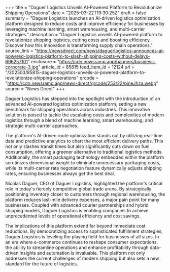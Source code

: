 +++
title = "Daguer Logistics Unveils AI-Powered Platform to Revolutionize Shipping Operations"
date = "2025-03-22T19:30:25Z"
draft = false
summary = "Daguer Logistics launches an AI-driven logistics optimization platform designed to reduce costs and improve efficiency for businesses by leveraging machine learning, smart warehousing, and multi-carrier strategies."
description = "Daguer Logistics unveils AI-powered platform to revolutionize shipping logistics, cutting costs and boosting efficiency. Discover how this innovation is transforming supply chain operations."
source_link = "https://newsdirect.com/news/daguerlogistics-announces-ai-powered-logistics-platform-to-slash-shipping-costs-without-delays-696257101"
enclosure = "https://cdn.newsramp.app/banners/business-corporate-3.jpg"
article_id = 85815
feed_item_id = 12124
url = "/202503/85815-daguer-logistics-unveils-ai-powered-platform-to-revolutionize-shipping-operations"
qrcode = "https://cdn.newsramp.app/news-direct/qrcode/253/22/pineJhza.webp"
source = "News Direct"
+++

<p>Daguer Logistics has stepped into the spotlight with the introduction of an advanced AI-powered logistics optimization platform, setting a new benchmark for shipping operations across industries. This innovative solution is poised to tackle the escalating costs and complexities of modern logistics through a blend of machine learning, smart warehousing, and strategic multi-carrier approaches.</p><p>The platform's AI-driven route optimization stands out by utilizing real-time data and predictive analytics to chart the most efficient delivery paths. This not only slashes transit times but also significantly cuts down on fuel consumption, offering a greener alternative to traditional logistics methods. Additionally, the smart packaging technology embedded within the platform scrutinizes dimensional weight to eliminate unnecessary packaging costs, while its multi-carrier rate negotiation feature dynamically adjusts shipping rates, ensuring businesses always get the best deal.</p><p>Nicolas Daguer, CEO of Daguer Logistics, highlighted the platform's critical role in today's fiercely competitive global trade arena. By strategically positioning inventory closer to customers through regional warehousing, the platform reduces last-mile delivery expenses, a major pain point for many businesses. Coupled with advanced courier partnerships and hybrid shipping models, Daguer Logistics is enabling companies to achieve unprecedented levels of operational efficiency and cost savings.</p><p>The implications of this platform extend far beyond immediate cost reductions. By democratizing access to sophisticated fulfillment strategies, Daguer Logistics is leveling the playing field for businesses of all sizes. In an era where e-commerce continues to reshape consumer expectations, the ability to streamline operations and enhance profitability through data-driven insights and automation is invaluable. This platform not only addresses the current challenges of modern shipping but also sets a new standard for the future of logistics.</p>